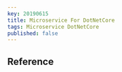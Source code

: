 ```yaml
---
key: 20190615
title: Microservice For DotNetCore
tags: Microservice DotNetCore
published: false
---
```



## Reference


